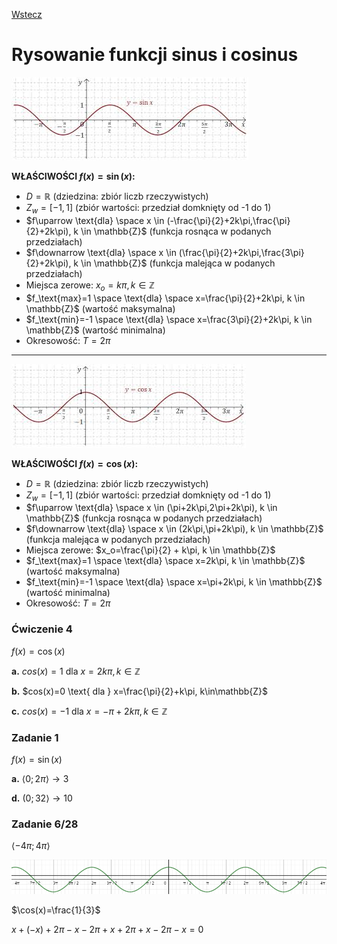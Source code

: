 [Wstecz](../matematyka.md)

# Rysowanie funkcji sinus i cosinus

![](sinusoida.png)

**WŁAŚCIWOŚCI $`f(x)=\sin(x)`$:**

-   $`D=\mathbb{R}`$ (dziedzina: zbiór liczb rzeczywistych)
-   $`Z_w=[-1,1]`$ (zbiór wartości: przedział domknięty od -1 do 1)
-   $`f\uparrow \text{dla} \space x \in (-\frac{\pi}{2}+2k\pi,\frac{\pi}{2}+2k\pi), k \in \mathbb{Z}`$ (funkcja rosnąca w podanych przedziałach)
-   $`f\downarrow \text{dla} \space x \in (\frac{\pi}{2}+2k\pi,\frac{3\pi}{2}+2k\pi), k \in \mathbb{Z}`$ (funkcja malejąca w podanych przedziałach)
-   Miejsca zerowe: $`x_o=k\pi, k \in \mathbb{Z}`$
-   $`f_\text{max}=1 \space \text{dla} \space x=\frac{\pi}{2}+2k\pi, k \in \mathbb{Z}`$ (wartość maksymalna)
-   $`f_\text{min}=-1 \space \text{dla} \space x=\frac{3\pi}{2}+2k\pi, k \in \mathbb{Z}`$ (wartość minimalna)
-   Okresowość: $`T = 2\pi`$

---

![](cosinusoida.png)

**WŁAŚCIWOŚCI $`f(x)=\cos(x)`$:**

-   $`D=\mathbb{R}`$ (dziedzina: zbiór liczb rzeczywistych)
-   $`Z_w=[-1,1]`$ (zbiór wartości: przedział domknięty od -1 do 1)
-   $`f\uparrow \text{dla} \space x \in (\pi+2k\pi,2\pi+2k\pi), k \in \mathbb{Z}`$ (funkcja rosnąca w podanych przedziałach)
-   $`f\downarrow \text{dla} \space x \in (2k\pi,\pi+2k\pi), k \in \mathbb{Z}`$ (funkcja malejąca w podanych przedziałach)
-   Miejsca zerowe: $`x_o=\frac{\pi}{2} + k\pi, k \in \mathbb{Z}`$
-   $`f_\text{max}=1 \space \text{dla} \space x=2k\pi, k \in \mathbb{Z}`$ (wartość maksymalna)
-   $`f_\text{min}=-1 \space \text{dla} \space x=\pi+2k\pi, k \in \mathbb{Z}`$ (wartość minimalna)
-   Okresowość: $`T = 2\pi`$

### Ćwiczenie 4

$`f(x)=\cos(x)`$

**a.** $`cos(x)=1 \text{ dla } x=2k\pi, k\in\mathbb{Z}`$

**b.** $`cos(x)=0 \text{ dla } x=\frac{\pi}{2}+k\pi, k\in\mathbb{Z}`$

**c.** $`cos(x)=-1 \text{ dla } x=-\pi+2k\pi, k\in\mathbb{Z}`$

### Zadanie 1

$`f(x)=\sin(x)`$

**a.** $`\langle 0;2\pi \rangle \rightarrow 3`$

**d.** $`( 0;32 \rangle \rightarrow 10`$

### Zadanie 6/28

$`\langle -4\pi;4\pi \rangle`$

![](cosinusoida_-4pi_4pi.png)

$`\cos(x)=\frac{1}{3}`$

$`x+(-x)+2\pi-x-2\pi+x+2\pi+x-2\pi-x=0`$
